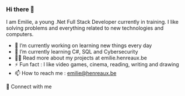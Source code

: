 ### Hi there 👋

I am Emilie, a young .Net Full Stack Developer currently in training. I like solving problems and everything related to new technologies and computers. 

- 🔭 I’m currently working on learning new things every day
- 🌱 I’m currently learning C#, SQL and Cybersecurity
- 👨‍💻  Read more about my projects at emilie.henreaux.be 
- ⚡ Fun fact : I like video games, cinema, reading, writing and drawing
- 📫 How to reach me : emilie@henreaux.be

🔗  Connect with me

